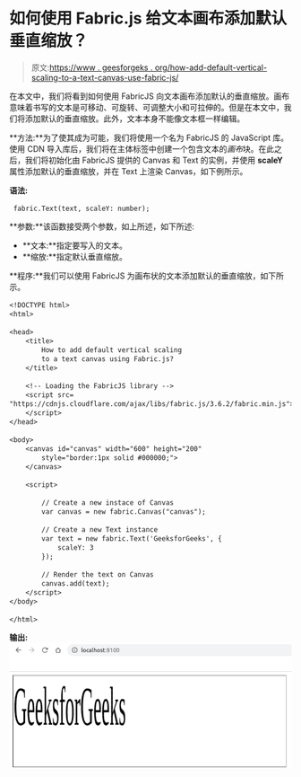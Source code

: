 # 如何使用 Fabric.js 给文本画布添加默认垂直缩放？

> 原文:[https://www . geesforgeks . org/how-add-default-vertical-scaling-to-a-text-canvas-use-fabric-js/](https://www.geeksforgeeks.org/how-to-add-default-vertical-scaling-to-a-text-canvas-using-fabric-js/)

在本文中，我们将看到如何使用 FabricJS 向文本画布添加默认的垂直缩放。画布意味着书写的文本是可移动、可旋转、可调整大小和可拉伸的。但是在本文中，我们将添加默认的垂直缩放。此外，文本本身不能像文本框一样编辑。

**方法:**为了使其成为可能，我们将使用一个名为 FabricJS 的 JavaScript 库。使用 CDN 导入库后，我们将在主体标签中创建一个包含文本的*画布*块。在此之后，我们将初始化由 FabricJS 提供的 Canvas 和 Text 的实例，并使用 **scaleY** 属性添加默认的垂直缩放，并在 Text 上渲染 Canvas，如下例所示。

**语法:**

```
 fabric.Text(text, scaleY: number); 
```

**参数:**该函数接受两个参数，如上所述，如下所述:

*   **文本:**指定要写入的文本。
*   **缩放:**指定默认垂直缩放。

**程序:**我们可以使用 FabricJS 为画布状的文本添加默认的垂直缩放，如下所示。

```
<!DOCTYPE html>
<html>

<head>
    <title>
        How to add default vertical scaling
        to a text canvas using Fabric.js?
    </title>

    <!-- Loading the FabricJS library -->
    <script src=
"https://cdnjs.cloudflare.com/ajax/libs/fabric.js/3.6.2/fabric.min.js">
    </script>
</head>

<body>
    <canvas id="canvas" width="600" height="200" 
        style="border:1px solid #000000;">
    </canvas>

    <script>

        // Create a new instace of Canvas
        var canvas = new fabric.Canvas("canvas");

        // Create a new Text instance
        var text = new fabric.Text('GeeksforGeeks', {
            scaleY: 3
        });

        // Render the text on Canvas
        canvas.add(text);
    </script>
</body>

</html>
```

**输出:**
![](img/3e5a8a3095b9d544b58ff9571792b7bb.png)